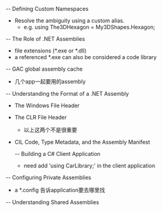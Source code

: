 -- Defining Custom Namespaces 
   -  Resolve the ambiguity using a custom alias.
      - e.g. using The3DHexagon = My3DShapes.Hexagon;
  
-- The Role of .NET Assemblies 
   - file extensions (*.exe or *.dll)
   - a referenced *.exe can also be considered a code library
  
-- GAC global assembly cache 
  - 几个app一起要用的assembly
  
-- Understanding the Format of a .NET Assembly  
  - The Windows File Header
  - The CLR File Header
    - 以上这两个不是很重要
  
  - CIL Code, Type Metadata, and the Assembly Manifest
  
    -- Building a C# Client Application
      - need add 'using CarLibrary;' in the client application 
  
-- Configuring Private Assemblies
   - a *.config 告诉application要去哪里找 
  
  -- Understanding Shared Assemblies
  
  
  
  
  
  
  
